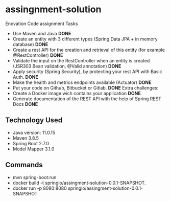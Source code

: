 # assingnment-solution
Enovation Code assignment Tasks
-  Use Maven and Java **DONE** 
- Create an entity with 3 different types (Spring Data JPA + in memory database) **DONE**
- Create a rest API for the creation and retrieval of this entity (for example @RestController) **DONE**
- Validate the input on the RestController when an entity is created (JSR303 Bean 
validation, @Valid annotation) **DONE**
- Apply security (Spring Security), by protecting your rest API with Basic Auth. **DONE**
- Make the health and metrics endpoints available (Actuator) **DONE**
- Put your code on Github, Bitbucket or Gitlab. **DONE**
Extra challenges:
- Create a Docker image wich contains your application **DONE**
- Generate documentation of the REST API with the help of Spring REST Docs **DONE**

## Technology Used
- Java version: 11.0.15
- Maven 3.8.5
- Spring Boot 2.7.0
- Model Mapper 3.1.0

## Commands 
- mvn spring-boot:run
- docker build -t springio/assingment-solution-0.0.1-SNAPSHOT.
- docker run -p 8080:8080 springio/assingment-solution-0.0.1-SNAPSHOT
